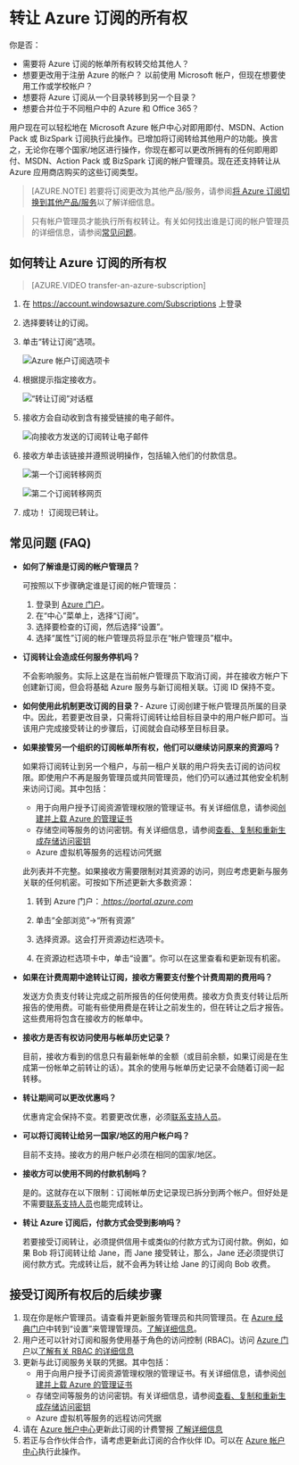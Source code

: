 <properties
   pageTitle="转让 Azure 订阅的所有权 | Azure"
   description="如何将 Azure 订阅转让给另一用户，以及有关转让过程的一些常见问题 (FAQ)"
   services=""
   documentationCenter=""
   authors="genlin"
   manager="stevenpo"
   editor=""
   tags="billing,top-support-issue"/>

<tags
   ms.service="billing"
   ms.date="07/21/2016"
   wacn.date=""/>

# 转让 Azure 订阅的所有权

你是否：

- 需要将 Azure 订阅的帐单所有权转交给其他人？
- 想要更改用于注册 Azure 的帐户？ 以前使用 Microsoft 帐户，但现在想要使用工作或学校帐户？
- 想要将 Azure 订阅从一个目录转移到另一个目录？
- 想要合并位于不同租户中的 Azure 和 Office 365？

用户现在可以轻松地在 Microsoft Azure 帐户中心对即用即付、MSDN、Action Pack 或 BizSpark 订阅执行此操作。已增加将订阅转给其他用户的功能。换言之，无论你在哪个国家/地区进行操作，你现在都可以更改所拥有的任何即用即付、MSDN、Action Pack 或 BizSpark 订阅的帐户管理员。现在还支持转让从 Azure 应用商店购买的这些订阅类型。

> [AZURE.NOTE]  若要将订阅更改为其他产品/服务，请参阅[将 Azure 订阅切换到其他产品/服务](/documentation/articles/billing-how-to-switch-azure-offer/)以了解详细信息。

> 只有帐户管理员才能执行所有权转让。有关如何找出谁是订阅的帐户管理员的详细信息，请参阅[常见问题](#faq)。

## 如何转让 Azure 订阅的所有权

> [AZURE.VIDEO transfer-an-azure-subscription]

1.  在 <https://account.windowsazure.com/Subscriptions> 上登录

2.  选择要转让的订阅。

3.  单击“转让订阅”选项。

    ![Azure 帐户订阅选项卡](./media/billing-subscription-transfer/image1.png)

4.  根据提示指定接收方。

    ![“转让订阅”对话框](./media/billing-subscription-transfer/image2.PNG)

5.  接收方会自动收到含有接受链接的电子邮件。

    ![向接收方发送的订阅转让电子邮件](./media/billing-subscription-transfer/image3.png)

6.  接收方单击该链接并遵照说明操作，包括输入他们的付款信息。

    ![第一个订阅转移网页](./media/billing-subscription-transfer/image4.PNG)

    ![第二个订阅转移网页](./media/billing-subscription-transfer/image5.PNG)

7. 成功！ 订阅现已转让。

<a id="faq"></a>
## 常见问题 (FAQ)

-   **如何了解谁是订阅的帐户管理员？**

    可按照以下步骤确定谁是订阅的帐户管理员：

    1. 登录到 [Azure 门户](https://portal.azure.com)。
    2. 在“中心”菜单上，选择“订阅”。
    3. 选择要检查的订阅，然后选择“设置”。
    4. 选择“属性”订阅的帐户管理员将显示在“帐户管理员”框中。

-   **订阅转让会造成任何服务停机吗？**

    不会影响服务。实际上这是在当前帐户管理员下取消订阅，并在接收方帐户下创建新订阅，但会将基础 Azure 服务与新订阅相关联。订阅 ID 保持不变。

-   **如何使用此机制更改订阅的目录？**- Azure 订阅创建于帐户管理员所属的目录中。因此，若要更改目录，只需将订阅转让给目标目录中的用户帐户即可。当该用户完成接受转让的步骤后，订阅就会自动移至目标目录。

-   **如果接管另一个组织的订阅帐单所有权，他们可以继续访问原来的资源吗？**

    如果将订阅转让到另一个租户，与前一租户关联的用户将失去订阅的访问权限。即使用户不再是服务管理员或共同管理员，他们仍可以通过其他安全机制来访问订阅。其中包括：
    - 用于向用户授予订阅资源管理权限的管理证书。有关详细信息，请参阅[创建并上载 Azure 的管理证书](https://msdn.microsoft.com/library/azure/gg551722.aspx)
    -	存储空间等服务的访问密钥。有关详细信息，请参阅[查看、复制和重新生成存储访问密钥](storage-create-storage-account.md#view-copy-and-regenerate-storage-access-keys)
    -	Azure 虚拟机等服务的远程访问凭据

    此列表并不完整。如果接收方需要限制对其资源的访问，则应考虑更新与服务关联的任何机密。可按如下所述更新大多数资源：

    1.   转到 Azure 门户：[ *https://portal.azure.com* ](https://portal.azure.com)

    2.    单击“全部浏览”-&gt;“所有资源”

    3.    选择资源。这会打开资源边栏选项卡。

    4.    在资源边栏选项卡中，单击“设置”。你可以在这里查看和更新现有机密。


-   **如果在计费周期中途转让订阅，接收方需要支付整个计费周期的费用吗？**

    发送方负责支付转让完成之前所报告的任何使用费。接收方负责支付转让后所报告的使用费。可能有些使用费是在转让之前发生的，但在转让之后才报告。这些费用将包含在接收方的帐单中。

-   **接收方是否有权访问使用与帐单历史记录？**

    目前，接收方看到的信息只有最新帐单的金额（或目前余额，如果订阅是在生成第一份帐单之前转让的话）。其余的使用与帐单历史记录不会随着订阅一起转移。

-   **转让期间可以更改优惠吗？**

    优惠肯定会保持不变。若要更改优惠，必须[联系支持人员](http://go.microsoft.com/fwlink/?LinkID=619338)。

-   **可以将订阅转让给另一国家/地区的用户帐户吗？**

    目前不支持。接收方的用户帐户必须在相同的国家/地区。

-   **接收方可以使用不同的付款机制吗？**

    是的。这就存在以下限制：订阅帐单历史记录现已拆分到两个帐户。但好处是不需要[联系支持人员](http://go.microsoft.com/fwlink/?LinkID=619338)也能完成转让。

-   **转让 Azure 订阅后，付款方式会受到影响吗？**

    若要接受订阅转让，必须提供信用卡或类似的付款方式为订阅付款。例如，如果 Bob 将订阅转让给 Jane，而 Jane 接受转让，那么，Jane 还必须提供订阅付款方式。完成转让后，就不会再为转让给 Jane 的订阅向 Bob 收费。

## 接受订阅所有权后的后续步骤

1. 现在你是帐户管理员。请查看并更新服务管理员和共同管理员。在 [Azure 经典门户](https://manage.windowsazure.com)中转到“设置”来管理管理员。[了解详细信息](http://go.microsoft.com/fwlink/?LinkID=533293)。
2. 用户还可以针对订阅和服务使用基于角色的访问控制 (RBAC)。访问 [Azure 门户](https://portal.azure.com)以[了解有关 RBAC 的详细信息](http://go.microsoft.com/fwlink/?LinkID=544802)
3. 更新与此订阅服务关联的凭据。其中包括：
    - 用于向用户授予订阅资源管理权限的管理证书。有关详细信息，请参阅[创建并上载 Azure 的管理证书](https://msdn.microsoft.com/library/azure/gg551722.aspx)
    -	存储空间等服务的访问密钥。有关详细信息，请参阅[查看、复制和重新生成存储访问密钥](storage-create-storage-account.md#view-copy-and-regenerate-storage-access-keys)
    -	Azure 虚拟机等服务的远程访问凭据
4. 请在 [Azure 帐户中心](https://account.windowsazure.com/Subscriptions)更新此订阅的计费警报 [了解详细信息](http://go.microsoft.com/fwlink/?LinkID=533292)
5. 	若正与合作伙伴合作，请考虑更新此订阅的合作伙伴 ID。可以在 [Azure 帐户中心](https://account.windowsazure.com/Subscriptions)执行此操作。

<!---HONumber=Mooncake_0919_2016-->